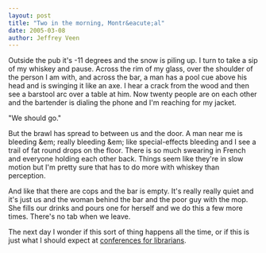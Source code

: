 ```yaml
---
layout: post
title: "Two in the morning, Montr&eacute;al"
date: 2005-03-08
author: Jeffrey Veen
---
```

Outside the pub it's -11 degrees and the snow is piling up. I turn to take a sip of my whiskey and pause. Across the rim of my glass, over the shoulder of the person I am with, and across the bar, a man has a pool cue above his head and is swinging it like an axe. I hear a crack from the wood and then see a barstool arc over a table at him. Now twenty people are on each other and the bartender is dialing the phone and I'm reaching for my jacket.

"We should go."

But the brawl has spread to between us and the door. A man near me is bleeding &em; really bleeding &em; like special-effects bleeding and I see a trail of fat round drops on the floor. There is so much swearing in French and everyone  holding each other back. Things seem like they're in slow motion but I'm pretty sure that has to do more with whiskey than perception.

And like that there are cops and the bar is empty. It's really really quiet and it's just us and the woman behind the bar and the poor guy with the mop. She fills our drinks and pours one for herself and we do this a few more times. There's no tab when we leave.

The next day I wonder if this sort of thing happens all the time, or if this is just what I should expect at <a href="http://iasummit.org/">conferences for librarians</a>.
